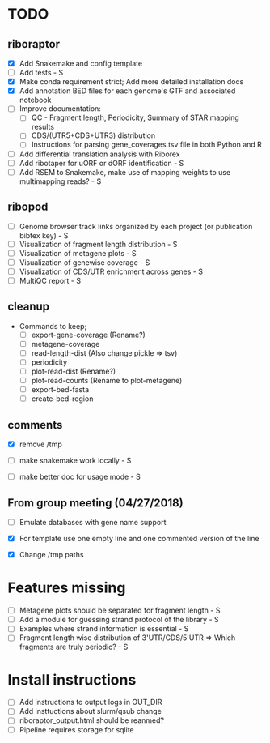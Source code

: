 # TODO

## riboraptor

- [x] Add Snakemake and config template
- [ ] Add tests - S
- [x] Make conda requirement strict; Add more detailed installation docs
- [x] Add annotation BED files for each genome's GTF and associated notebook
- [ ] Improve documentation:
    - [ ] QC - Fragment length, Periodicity, Summary of STAR mapping results
    - [ ] CDS/(UTR5+CDS+UTR3) distribution
    - [ ] Instructions for parsing gene_coverages.tsv file in both Python and R
- [ ] Add differential translation analysis with Riborex
- [ ] Add ribotaper for uORF or dORF identification - S
- [ ] Add RSEM to Snakemake, make use of mapping weights to use multimapping reads? - S

## ribopod


- [ ] Genome browser track links organized by each project (or publication bibtex key) - S 
- [ ] Visualization of fragment length distribution - S
- [ ] Visualization of metagene plots - S
- [ ] Visualization of genewise coverage - S
- [ ] Visualization of CDS/UTR enrichment across genes - S
- [ ] MultiQC report - S

## cleanup

- Commands to keep;
  - [ ] export-gene-coverage (Rename?)
  - [ ] metagene-coverage 
  - [ ] read-length-dist (Also change pickle => tsv)
  - [ ] periodicity 
  - [ ] plot-read-dist (Rename?)
  - [ ] plot-read-counts (Rename to plot-metagene)
  - [ ] export-bed-fasta 
  - [ ] create-bed-region
 
## comments
- [x] remove /tmp 
- [ ] make snakemake work locally - S
- [ ] make better doc for usage mode - S


## From group meeting (04/27/2018)

- [ ] Emulate databases with gene name support
- [x] For template use one empty line and one commented version of the line
- [x] Change /tmp paths


# Features missing

- [ ] Metagene plots should be separated for fragment length - S
- [ ] Add a module for guessing strand protocol of the library - S
- [ ] Examples where strand information is essential - S
- [ ] Fragment length wise distribution of 3'UTR/CDS/5'UTR => Which fragments are truly periodic? - S

# Install instructions

- [ ] Add instructions to output logs in OUT_DIR
- [ ] Add insttuctions about slurm/qsub change
- [ ] riboraptor_output.html should be reanmed?
- [ ] Pipeline requires storage for sqlite
